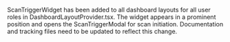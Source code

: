 ScanTriggerWidget has been added to all dashboard layouts for all user roles in DashboardLayoutProvider.tsx. The widget appears in a prominent position and opens the ScanTriggerModal for scan initiation. Documentation and tracking files need to be updated to reflect this change.
